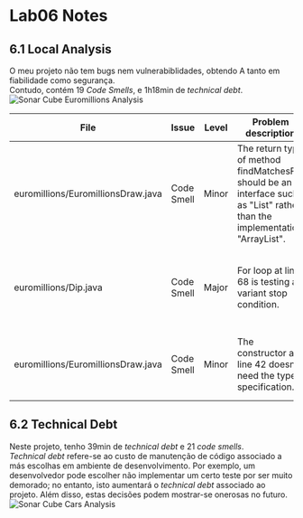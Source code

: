 # Lab06 Notes

## 6.1 Local Analysis

O meu projeto não tem bugs nem vulnerabiblidades, obtendo A tanto em fiabilidade como segurança.  
Contudo, contém 19 *Code Smells*, e 1h18min de *technical debt*.
![Sonar Cube Euromillions Analysis](/imgs/euromillions.png)

| File                               | Issue      | Level | Problem description                                                                                                        | How to solve                                                                            |   |   |
|------------------------------------|------------|-------|----------------------------------------------------------------------------------------------------------------------------|-----------------------------------------------------------------------------------------|---|---|
| euromillions/EuromillionsDraw.java | Code Smell | Minor | The return type of method findMatchesFor should be an interface such as "List" rather than the implementation "ArrayList". | Make the function return a List rather than an ArrayList implementation.                |   |   |
| euromillions/Dip.java              | Code Smell | Major | For loop at line 68 is testing a variant stop condition.                                                                   | Refactor the code in order to not assign to the loop counter from within the loop body. | 
| euromillions/EuromillionsDraw.java | Code Smell | Minor | The constructor at line 42 doesn't need the type specification.                                                            | Replace the Dip type specification with the diamond operator <>.                        |   |

## 6.2 Technical Debt

Neste projeto, tenho 39min de *technical debt* e 21 *code smells*.  
*Technical debt* refere-se ao custo de manutenção de código associado a más escolhas em ambiente de desenvolvimento. Por exemplo, um desenvolvedor pode escolher não implementar um certo teste por ser muito demorado; no entanto, isto aumentará o *technical debt* associado ao projeto. Além disso, estas decisões podem mostrar-se onerosas no futuro.  
![Sonar Cube Cars Analysis](/imgs/cars.png)
